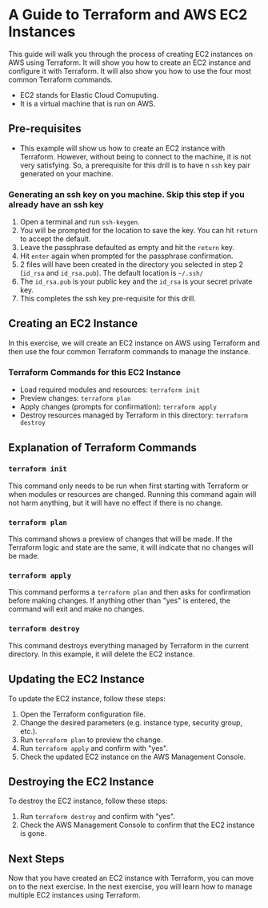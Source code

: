 # A Guide to Terraform and AWS EC2 Instances

This guide will walk you through the process of creating EC2 instances on AWS using Terraform.
It will show you how to create an EC2 instance and configure it with Terraform.
It will also show you how to use the four most common Terraform commands.
 - EC2 stands for Elastic Cloud Comuputing.
 - It is a virtual machine that is run on AWS.

## Pre-requisites
 
 - This example will show us how to create an EC2 instance with Terraform.
 However, without being to connect to the machine, it is not very satisfying.
 So, a prerequisite for this drill is to have n `ssh` key pair generated on your machine.

 ### Generating an ssh key on you machine. Skip this step if you already have an ssh key
 
1. Open a terminal and run `ssh-keygen`.
1. You will be prompted for the location to save the key. You can hit `return` to accept the default.
1. Leave the passphrase defaulted as empty and hit the `return` key.
1. Hit `enter` again when prompted for the passphrase confirmation.
1. 2 files will have been created in the directory you selected in step 2 (`id_rsa` and `id_rsa.pub`).
The default location is `~/.ssh/`
1. The `id_rsa.pub` is your public key and the `id_rsa` is your secret private key.
1. This completes the ssh key pre-requisite for this drill.


## Creating an EC2 Instance

In this exercise, we will create an EC2 instance on AWS using Terraform and then use
the four common Terraform commands to manage the instance.

### Terraform Commands for this EC2 Instance

* Load required modules and resources: `terraform init`
* Preview changes: `terraform plan`
* Apply changes (prompts for confirmation): `terraform apply`
* Destroy resources managed by Terraform in this directory: `terraform destroy`

## Explanation of Terraform Commands

### `terraform init`

This command only needs to be run when first starting with Terraform or when modules or resources are changed. Running this command again will not harm anything, but it will have no effect if there is no change.

### `terraform plan`

This command shows a preview of changes that will be made. If the Terraform logic and state are the same, it will indicate that no changes will be made.

### `terraform apply`

This command performs a `terraform plan` and then asks for confirmation before making changes. If anything other than "yes" is entered, the command will exit and make no changes.

### `terraform destroy`

This command destroys everything managed by Terraform in the current directory. In this example, it will delete the EC2 instance.

## Updating the EC2 Instance

To update the EC2 instance, follow these steps:

1. Open the Terraform configuration file.
2. Change the desired parameters (e.g. instance type, security group, etc.).
3. Run `terraform plan` to preview the change.
4. Run `terraform apply` and confirm with "yes".
5. Check the updated EC2 instance on the AWS Management Console.

## Destroying the EC2 Instance

To destroy the EC2 instance, follow these steps:

1. Run `terraform destroy` and confirm with "yes".
2. Check the AWS Management Console to confirm that the EC2 instance is gone.

## Next Steps

Now that you have created an EC2 instance with Terraform, you can move on to the next exercise. In the next exercise, you will learn how to manage multiple EC2 instances using Terraform.

[//]: # (End of file drills/4-create-ec2/README.md)
